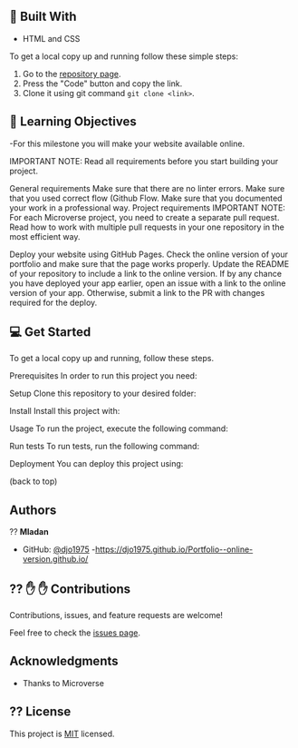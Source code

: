 ## :hammer: Built With

- HTML and CSS

To get a local copy up and running follow these simple steps:

1. Go to the [repository page](https://github.com/djo1975/Portfolio-setup-and-mobile-first).
2. Press the "Code" button and copy the link.
3. Clone it using git command `git clone <link>`.

## :blue_book: Learning Objectives

-For this milestone you will make your website available online.

IMPORTANT NOTE: Read all requirements before you start building your project.

General requirements
Make sure that there are no linter errors.
Make sure that you used correct flow (Github Flow.
Make sure that you documented your work in a professional way.
Project requirements
IMPORTANT NOTE: For each Microverse project, you need to create a separate pull request. Read how to work with multiple pull requests in your one repository in the most efficient way.

Deploy your website using GitHub Pages.
Check the online version of your portfolio and make sure that the page works properly.
Update the README of your repository to include a link to the online version.
If by any chance you have deployed your app earlier, open an issue with a link to the online version of your app. Otherwise, submit a link to the PR with changes required for the deploy.


## 💻 Get Started
To get a local copy up and running, follow these steps.

Prerequisites
In order to run this project you need:

Setup
Clone this repository to your desired folder:

Install
Install this project with:

Usage
To run the project, execute the following command:

Run tests
To run tests, run the following command:

Deployment
You can deploy this project using:

(back to top)
## Authors

?? **Mladan**

- GitHub: [@djo1975](https://github.com/djo1975)
-https://djo1975.github.io/Portfolio--online-version.github.io/

## ?? :raised_hand: :raised_hand: Contributions

Contributions, issues, and feature requests are welcome!

Feel free to check the [issues page]([https://github.com/ArthurGC/portfolio-microverse/issues](https://github.com/djo1975/Portfolio-setup-and-mobile-first/issues)).

## Acknowledgments

- Thanks to Microverse

## ?? License

This project is [MIT](LICENSE) licensed.
